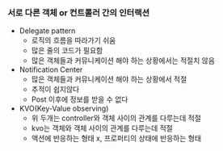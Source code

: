 ### 서로 다른 객체 or 컨트롤러 간의 인터랙션
- Delegate pattern
   - 로직의 흐름을 따라가기 쉬움
   - 많은 줄의 코드가 필요함
   - 	많은 객체들과 커뮤니케이션 해야 하는 상황에서는 적절치 않음
 - Notification Center
   - 많은 객체들과 커뮤니케이션 해야 하는 상황에서 적절
   - 추적이 쉽지않다
   - 	Post 이후에 정보를 받을 수 없다
 - KVO(Key-Value observing)
    - 위 두개는 controller와 객체 사이의 관계를 다루는데 적절
    - kvo는 객체와 객체 사이의 관계를 다루는데 적절
    - 액션에 반응하는 형태 x, 프로퍼티의 상태에 반응하는 형태

